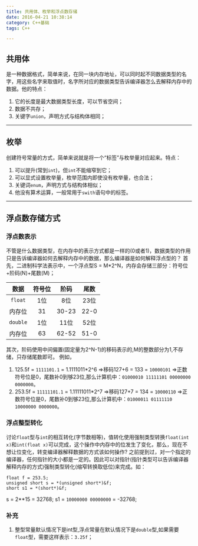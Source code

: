 ```yaml
---
title: 共用体、枚举和浮点数存储
date: 2016-04-21 10:38:14
category: C++基础
tags: C++

---
```


## 共用体

是一种数据格式，简单来说，在同一块内存地址，可以同时起不同数据类型的名字，用这些名字来取值时，名字所对应的数据类型告诉编译器怎么去解释内存中的数据。他的特点：
1. 它的长度是最大数据类型长度，可以节省空间；
2. 数据不共存；
3. 关键字`union`，声明方式与结构体相同；

---

## 枚举

创建符号常量的方式，简单来说就是将一个“标签”与枚举量对应起来。特点：
1. 可以提升(常到`int`)，但`int`不能缩窄到它；
2. 可以显式设置枚举量，枚举范围内即使没有枚举量，也合法；
3. 关键词`enum`，声明方式与结构体相似；
4. 他没有算术运算，一般常用于`swith`语句中的标签。

---

## 浮点数存储方式

### 浮点数表示
不管是什么数据类型，在内存中的表示方式都是一样的(0或者1)，数据类型的作用只是告诉编译器如何去解释内存中的数据，那么编译器是如何解释浮点型的？
首先，二进制科学法表示中，一个浮点型S = M*2^N，内存会存储三部分：符号位+阶码(N)+尾数(M)；

| 数据	| 符号位	| 阶码	| 尾数	|
| :---:	| :---:	| :---:	| :---:	|
| `float`| 1位	| 8位	| 23位	|
| 内存位	| 31	| 30-23	| 22-0	|
| `double`| 1位	| 11位	| 52位	|
| 内存位	| 63	| 62-52	| 51-0	|
其次，阶码使用中间偏置(固定量为2^N-1)的移码表示的,M的整数部分为1,不存储，只存储尾数即可。
例如，
1. 125.5f = `1111101.1` = 1.1111011*2^6 =>移码127+6 = 133 = `10000101` =>正数符号位是0，尾数补0到够23位,那么计算机中：`01000010 11111101 00000000 0000000`。
2. 253.5f = `11111101.1` = 1.11111011*2^7 =>移码127+7 = 134 = `10000110` =>正数符号位是0，尾数补0到够23位,那么计算机中：`01000011 01111110 10000000 0000000`。

### 浮点整型转化
讨论`float`型与`int`的相互转化(字节数相等)，值转化使用强制类型转换`float(int x)`和`int(float x)`可以完成，这个操作中内存中的位发生了变化，那么，现在不想让位变化，转变编译器解释数据的方式该如何操作?
之前提到过，对一个指定的编译器，任何指针的大小都是一定的。因此可以对指针(指针类型可以告诉编译器解释内存的方式)强制类型转化(缩窄转换取低位)来完成。如：
```
float f = 253.5;
unsigned short s = *(unsigned short*)&f;
short s1 = *(short*)&f;
```
s = 2**15 = 32768;
s1 = `10000000 00000000` = -32768;


### 补充
1. 整型常量默认情况下是int型,浮点常量在默认情况下是`double`型,如果需要`float`型，需要这样表示：`3.25f`；

